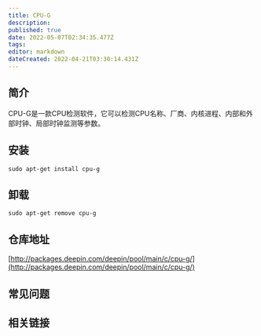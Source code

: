 ```yaml
---
title: CPU-G
description: 
published: true
date: 2022-05-07T02:34:35.477Z
tags: 
editor: markdown
dateCreated: 2022-04-21T03:30:14.431Z
---
```


## 简介

CPU-G是一款CPU检测软件，它可以检测CPU名称、厂商、内核进程、内部和外部时钟、局部时钟监测等参数。

## 安装

`sudo apt-get install cpu-g`

## 卸载

`sudo apt-get remove cpu-g`

## 仓库地址

[http://packages.deepin.com/deepin/pool/main/c/cpu-g/](http://packages.deepin.com/deepin/pool/main/c/cpu-g/)


## 常见问题


## 相关链接